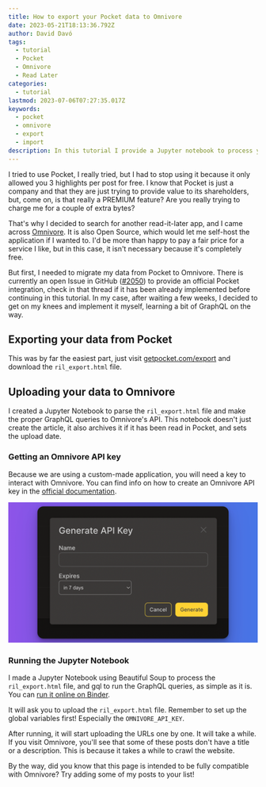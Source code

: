 ```yaml
---
title: How to export your Pocket data to Omnivore
date: 2023-05-21T18:13:36.792Z
author: David Davó
tags:
  - tutorial
  - Pocket
  - Omnivore
  - Read Later
categories:
  - tutorial
lastmod: 2023-07-06T07:27:35.017Z
keywords:
  - pocket
  - omnivore
  - export
  - import
description: In this tutorial I provide a Jupyter notebook to process your data from Pocket and upload it to Omnivore
---
```


I tried to use Pocket, I really tried, but I had to stop using it because it only allowed you 3 highlights per post for free.
I know that Pocket is just a company and that they are just trying to provide value to its shareholders, but, come on, is that really a
PREMIUM feature? Are you really trying to charge me for a couple of extra bytes?

That's why I decided to search for another read-it-later app, and I came across [Omnivore](https://omnivore.app). It is also
Open Source, which would let me self-host the application if I wanted to. I'd be more than happy to pay a fair price for a
service I like, but in this case, it isn't necessary because it's completely free.

But first, I needed to migrate my data from Pocket to Omnivore. There is currently an open Issue in GitHub ([#2050](https://github.com/omnivore-app/omnivore/issues/2050)) to provide an official Pocket integration, check in that thread if it has been already implemented before
continuing in this tutorial. In my case, after waiting a few weeks, I decided to get on my knees and implement it myself,
learning a bit of GraphQL on the way.

## Exporting your data from Pocket

This was by far the easiest part, just visit [getpocket.com/export](https://getpocket.com/export) and download the `ril_export.html` file.

## Uploading your data to Omnivore

I created a Jupyter Notebook to parse the `ril_export.html` file and make the proper GraphQL queries to Omnivore's API.
This notebook doesn't just create the article, it also archives it if it has been read in Pocket, and sets the upload date.

### Getting an Omnivore API key

Because we are using a custom-made application, you will need a key to interact with Omnivore. You can find info on how
to create an Omnivore API key in the [official documentation](https://docs.omnivore.app/integrations/api.html#getting-an-api-token).

![Getting an omnivore API key](/images/omnivore-web-create-api-token.png)

### Running the Jupyter Notebook

I made a Jupyter Notebook using Beautiful Soup to process the `ril_export.html` file, and gql to run the GraphQL queries, as simple as it is. You can [run it online on Binder](https://mybinder.org/v2/gh/daviddavo/pocket2omnivore/HEAD?labpath=pocket2omnivore.ipynb).

It will ask you to upload the `ril_export.html` file. Remember to set up the global variables first! Especially the `OMNIVORE_API_KEY`.

After running, it will start uploading the URLs one by one. It will take a while. If you visit Omnivore, you'll see that some of these posts don't
have a title or a description. This is because it takes a while to crawl the website.

By the way, did you know that this page is intended to be fully compatible with Omnivore? Try adding some of my posts to your list!
